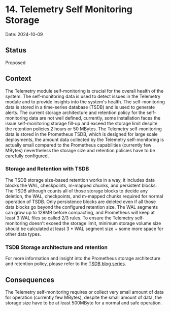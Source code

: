 # 14. Telemetry Self Monitoring Storage

Date: 2024-10-09

## Status

Proposed

## Context

The Telemetry module self-monitoring is crucial for the overall health of the system. The self-monitoring data is used to detect issues in the Telemetry module and to provide insights into the system's health. The self-monitoring data is stored in a time-series database (TSDB) and is used to generate alerts. 
The current storage architecture and retention policy for the self-monitoring data are not well defined, currently, some installation faces the issue self-monitoring storage fill-up and exceed the storage limit despite the retention policies 2 hours or 50 MBytes. 
The Telemetry self-monitoring data is stored in the Prometheus TSDB, which is designed for large scale deployments, the amount data collected by the Telemetry self-monitoring is actually small compared to the Prometheus capabilities (currently few MBytes) nevertheless the storage size and retention policies have to be carefully configured.


### Storage and Retention with TSDB

The TSDB storage size-based retention works in a way, it includes data blocks the WAL, checkpoints, m-mapped chunks, and persistent blocks. The TSDB although counts all of those storage blocks to decide any deletion, the WAL, checkpoints, and m-mapped chunks required for normal operation of TSDB.
Only persistence blocks are deleted even if all those data blocks go beyond the configured retention size. The WAL segments can grow up to 128MB before compacting, and Prometheus will keep at least 3 WAL files so called 2/3 rules. To ensure the Telemetry self-monitoring doesn't exceed the storage limit, minimum storage volume size should be calculated at least 3 * WAL segment size + some more space for other data types.  

### TSDB Storage architecture and retention

For more information and insight into the Prometheus storage architecture and retention policy, please refer to the [TSDB blog series](https://ganeshvernekar.com/blog/prometheus-tsdb-compaction-and-retention).

## Consequences

The Telemetry self-monitoring requires or collect very small amount of data for operation (currently few MBytes), despite the small amount of data, the storage size have to be at least 500MByte for a normal and safe operation.



